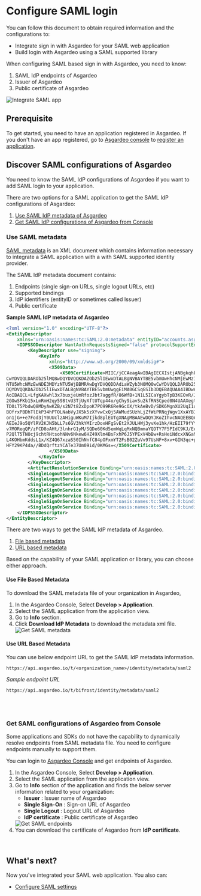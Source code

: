 # Configure SAML login

You can follow this document to obtain required information and the configurations to:
 - Integrate sign in with Asgardeo for your SAML web application
 - Build login with Asgardeo using a SAML supported library

When configuring SAML based sign in with Asgardeo, you need to know:
1. SAML IdP endpoints of Asgardeo
2. Issuer of Asgardeo
3. Public certificate of Asgardeo

 <img :src="$withBase('/assets/img/guides/applications/saml-app/saml-integration.png')" alt="Integrate SAML app" border=0 style="border:0; text-decoration:none; outline:none">

## Prerequisite
To get started, you need to have an application registered in Asgardeo. If you don't have an app registered, go to [Asgardeo console](https://console.asgardeo.io/) to <a href="../register-app">register an application</a>.

## Discover SAML configurations of Asgardeo
You need to know the SAML IdP configurations of Asgardeo if you want to add SAML login to your application. 

There are two options for a SAML application to get the SAML IdP configurations of Asgardeo:
1. [Use SAML IdP metadata of Asgardeo](#use-saml-metadata)
2. [Get SAML IdP configurations of Asgardeo from Console](#get-saml-configurations-of-asgardeo-from-console)

### Use SAML metadata

[SAML metadata](https://docs.oasis-open.org/security/saml/v2.0/saml-metadata-2.0-os.pdf) is an XML document which contains information necessary to integrate a SAML application with a with SAML supported identity provider. 

The SAML IdP metadata document contains:
 1. Endpoints (single sign-on URLs, single logout URLs, etc)
 2. Supported bindings
 3. IdP identifiers (entityID or sometimes called Issuer)
 4. Public certificate
 
**Sample SAML IdP metadata of Asgardeo**

```xml
<?xml version="1.0" encoding="UTF-8"?>
<EntityDescriptor
	xmlns="urn:oasis:names:tc:SAML:2.0:metadata" entityID="accounts.asgardeo.io">
	<IDPSSODescriptor WantAuthnRequestsSigned="false" protocolSupportEnumeration="urn:oasis:names:tc:SAML:2.0:protocol" validUntil="2021-07-07T07:01:06.536Z">
		<KeyDescriptor use="signing">
			<KeyInfo
				xmlns="http://www.w3.org/2000/09/xmldsig#">
				<X509Data>
					<X509Certificate>MIIC/jCCAeagAwIBAgIECXIstjANBgkqhkiG9w0BAQQFADBBMRAwDgYDVQQDDAdiaWZyb3N0MQ0w
CwYDVQQLDAROb25lMQ8wDQYDVQQKDAZOb25lIEwxDTALBgNVBAYTBE5vbmUwHhcNMjEwMzIwMDYz
NTU5WhcNMzEwNDE3MDYzNTU5WjBBMRAwDgYDVQQDDAdiaWZyb3N0MQ0wCwYDVQQLDAROb25lMQ8w
DQYDVQQKDAZOb25lIEwxDTALBgNVBAYTBE5vbmUwggEiMA0GCSqGSIb3DQEBAQUAA4IBDwAwggEK
AoIBAQCL+LfgKAXwhl3x7buxjeUmRfozJbt7aggfR/86WfB+1N1L5ICaYgybTpB3KEOvR/JxO41H
2GOwSFKb15xLmRmH2qy598tvU3TjUyXftUTqp44o/gChy9iavSu2kfRNSCped0N4UAAXegtWFROi
TD0iT5PbdwQ8MDyAwKZB/s2N7t82xDpoK7PO99R6Re9GcOX/tkAeBvD/SDK6MgnXU2UqI1uYJ0ow
BOfrxPBDhTlEkP34hPTOLNabVyJX5k5zXYvwCxQj5AWMudSUzhLjZfWiPRNqjWgv1XxAYBIccgYq
on1jG++e7Fod3jY0UUclzAHiguWKuM7Ijkd8plEUTgXNAgMBAAEwDQYJKoZIhvcNAQEEBQADggEB
AEIeJ9o5QYlRV2KJN5bLL7s6GV3hkYMIrzDoxHFgSvEt2XJULHWj3yvKe1hk/HzEII79fYYKS6xJ
v7MORegQP/zFCD8oAHt/3lnhrG1yM/SQDe60Kd5emWqLqMxNQBmmaYQDTY7F5PIdC9KJ/EeKIoz2
P2QlT5TNOcj9chtRHtsohNNv6Nkew6HZ49Xlm4BsFxhP6J5YPExV4bBw+RsHeiNdcxXNGaNtD5n2
L4KOHbmKddsL1x/KZ4Q67xzaS50IhNnfC84pOFxmYT2FsB02ZuVv97UsNF+8xv+GIN3qc+pIJEWd
HFY29KP4da//BDdQrftzYCATe37Um09id/0KMGs=</X509Certificate>
				</X509Data>
			</KeyInfo>
		</KeyDescriptor>
		<ArtifactResolutionService Binding="urn:oasis:names:tc:SAML:2.0:bindings:SOAP" Location="https://api.asgardeo.io/samlartresolve" index="1"/>
		<SingleLogoutService Binding="urn:oasis:names:tc:SAML:2.0:bindings:SOAP" Location="https://api.asgardeo.io/t/bifrost/samlsso" ResponseLocation="https://api.asgardeo.io/t/bifrost/samlsso"/>
		<SingleLogoutService Binding="urn:oasis:names:tc:SAML:2.0:bindings:HTTP-POST" Location="https://api.asgardeo.io/t/bifrost/samlsso" ResponseLocation="https://api.asgardeo.io/t/bifrost/samlsso"/>
		<SingleLogoutService Binding="urn:oasis:names:tc:SAML:2.0:bindings:HTTP-Redirect" Location="https://api.asgardeo.io/t/bifrost/samlsso" ResponseLocation="https://api.asgardeo.io/t/bifrost/samlsso"/>
		<SingleSignOnService Binding="urn:oasis:names:tc:SAML:2.0:bindings:HTTP-POST" Location="https://api.asgardeo.io/t/bifrost/samlsso"/>
		<SingleSignOnService Binding="urn:oasis:names:tc:SAML:2.0:bindings:HTTP-Redirect" Location="https://api.asgardeo.io/t/bifrost/samlsso"/>
		<SingleSignOnService Binding="urn:oasis:names:tc:SAML:2.0:bindings:HTTP-POST" Location="https://api.asgardeo.io/t/bifrost/samlsso"/>
		<SingleSignOnService Binding="urn:oasis:names:tc:SAML:2.0:bindings:HTTP-Redirect" Location="https://api.asgardeo.io/t/bifrost/samlsso"/>
	</IDPSSODescriptor>
</EntityDescriptor>
```

There are two ways to get the SAML IdP metadata of Asgardeo.
1. [File based metadata](#use-file-based-metadata)
2. [URL based metadata](#use-url-based-metadata)

Based on the capability of your SAML application or library, you can choose either approach.

#### Use File Based Metadata
To download the SAML metadata file of your organization in Asgardeo,
1. In the Asgardeo Console, Select **Develop > Application**.
2. Select the SAML application from the application view.
3. Go to  **Info** section.
4. Click **Download IdP Metadata** to download the metadata xml file.
    <img :src="$withBase('/assets/img/guides/applications/saml-app/download-idp-metadata.png')" alt="Get SAML metadata">

#### Use URL Based Metadata

You can use below endpoint URL to get the SAML IdP metadata information.

```
https://api.asgardeo.io/t/<organization_name>/identity/metadata/saml2
```

_Sample endpoint URL_
```
https://api.asgardeo.io/t/bifrost/identity/metadata/saml2
```

<br>
<br>

### Get SAML configurations of Asgardeo from Console

Some applications and SDKs do not have the capability to dynamically resolve endpoints from  SAML metadata file. You need to configure endpoints manually to support them.

You can login to [Asgardeo Console](https://console.asgardeo.io/) and get endpoints of Asgardeo. 

1. In the Asgardeo Console, Select **Develop > Application**.
2. Select the SAML application from the application view.
3. Go to  **Info** section of the application and finds the below server information related to your organization:
    - **Issuer** : Issuer name of Asgardeo
    - **Single Sign-On** : Sign-on URL of Asgardeo
    - **Single Logout** : Logout URL of Asgardeo
    - **IdP certificate** : Public certificate of Asgardeo
   <img :src="$withBase('/assets/img/guides/applications/saml-app/idp-endpoints.png')" alt="Get SAML endpoints">
4. You can download the certificate of Asgardeo from **IdP certificate**.

<br>

## What's next?
Now you've integrated your SAML web application. You also can:
- <a href = "/guides/applications/web-app/saml/saml-settings">Configure SAML settings</a>
